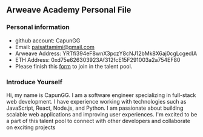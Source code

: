 ## Arweave Academy Personal File

### Personal information

- github account: CapunGG
- Email: paisattamimi@gmail.com
- Arweave Address: YRTfi394eF8wnX3pczY8cNJ12bMk8X6aj0cgLcgedIA
- ETH Address: 0xd75e626303923Af312fcE15F291003a2a754EF80
- Please finish this [form](https://docs.google.com/forms/d/e/1FAIpQLSfWA5fIIcBgmRppm3jNz5vmf9Mai_QMVil-2pO4r7YKn_Zhtw/viewform?usp=sf_link) to join in the talent pool.

### Introduce Yourself
Hi, my name is CapunGG. I am a software engineer specializing in full-stack web development. I have experience working with technologies such as JavaScript, React, Node.js, and Python. I am passionate about building scalable web applications and improving user experiences. I'm excited to be a part of this talent pool to connect with other developers and collaborate on exciting projects